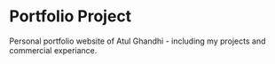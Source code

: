 # Portfolio Project

Personal portfolio website of Atul Ghandhi - including my projects and commercial experiance. 